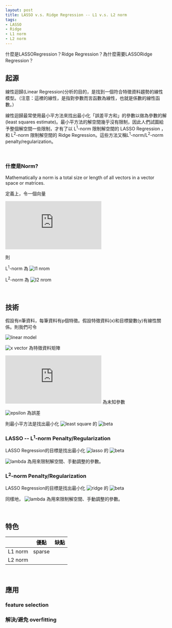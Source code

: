 ```yaml
---
layout: post
title: LASSO v.s. Ridge Regression -- L1 v.s. L2 norm
tags:
- LASSO
- Ridge
- L1 norm
- L2 norm
---
```

<!--
如何在github上的md file放入數學式：https://www.youtube.com/watch?v=dpVnmxpVdvg
在latex線上編輯器(http://latex.codecogs.com/eqneditor/editor.php)中輸入數學式，複製圖片網址，然後貼到以下![name](address)即可顯示數學式圖片
例如：![l2 nrom](https://latex.codecogs.com/svg.latex?\Large&space;\left\|\beta\right\|^{2}_{2})
或直接輸入latex數學代碼於 “ https://latex.codecogs.com/svg.latex?\Large&space; ” 後
例如：<img src="https://latex.codecogs.com/svg.latex?\Large&space;x=\frac{-b\pm\sqrt{b^2-4ac}}{2a}" title="\Large x=\frac{-b\pm\sqrt{b^2-4ac}}{2a}" />
-->
什麼是LASSORegression？Ridge Regression？為什麼需要LASSORidge Regression？
<!-- more -->  
## 起源 

線性迴歸(Linear Regression)分析的目的，是找到一個符合特徵資料趨勢的線性模型。（注意：這裡的線性，是指對參數而言函數為線性，也就是係數的線性函數。）
  

線性迴歸最常使用最小平方法來找出最小化「誤差平方和」的參數以做為參數的解(least squares estimate)。最小平方法的解空間幾乎沒有限制，因此人們試圖給予整個解空間一些限制，才有了以 L<sup>1</sup>-norm 限制解空間的 LASSO Regression ，和 L<sup>2</sup>-norm 限制解空間的 Ridge Regression。這些方法又稱L<sup>1</sup>-norm/L<sup>2</sup>-norm penalty/regularization。

<br>

### 什麼是Norm?

Mathematically a norm is a total size or length of all vectors in a vector space  or matrices.

定義上，令一個向量

![vector x](https://latex.codecogs.com/gif.latex?x%3D%20%5Cbegin%7Bbmatrix%7D%20x_1%5C%5C%20x_2%5C%5C%20%5Cvdots%20%5C%5C%20x_n%20%5Cend%7Bbmatrix%7D)

則

L<sup>1</sup>-norm 為 ![l1 nrom](https://latex.codecogs.com/svg.latex?\Large&space;x=\Sigma_{i=1}^{n}{|x_{i}|})

L<sup>2</sup>-norm 為 ![l2 nrom](https://latex.codecogs.com/svg.latex?\Large&space;x=\sqrt{\Sigma_{i=1}^{n}{x_{i}^{2}}})

<br>

## 技術

假設有n筆資料，每筆資料有p個特徵。假設特徵資料(x)和目標變數(y)有線性關係。則我們可令

![linear model](https://latex.codecogs.com/svg.latex?\Large&space;y=\beta_{0}+\beta_{1}x_{1}+...+\beta_{p}x_{p}+\epsilon=x\beta+\epsilon)

![x vector](https://latex.codecogs.com/svg.latex?\Large&space;x=\[1,x_{1},...,x_{p}\]) 為特徵資料矩陣

![beta matrix](https://latex.codecogs.com/gif.latex?%5Cbeta%3D%20%5Cbegin%7Bbmatrix%7D%20%5Cbeta_0%5C%5C%20%5Cbeta_1%5C%5C%20%5Cvdots%5C%5C%20%5Cbeta_p%20%5Cend%7Bbmatrix%7D) 為未知參數

![epsilon](https://latex.codecogs.com/svg.latex?\Large&space;\epsilon) 為誤差

則最小平方法是找出最小化 ![least square](https://latex.codecogs.com/svg.latex?\Large&space;\Sigma_{i=1}^{n}{(y_{i}-x_{i}\beta)}) 的 ![beta](https://latex.codecogs.com/svg.latex?\Large&space;\beta)

### LASSO -- L<sup>1</sup>-norm Penalty/Regularization

LASSO Regression的目標是找出最小化 ![lasso](https://latex.codecogs.com/svg.latex?\Large&space;\Sigma_{i=1}^{n}{(y_{i}-x_{i}\beta)}+{\lambda|\beta|})  的 ![beta](https://latex.codecogs.com/svg.latex?\Large&space;\beta)

![lambda](https://latex.codecogs.com/svg.latex?\Large&space;\lambda) 為用來限制解空間、手動調整的參數。

### L<sup>2</sup>-norm Penalty/Regularization

LASSO Regression的目標是找出最小化 ![ridge](https://latex.codecogs.com/svg.latex?\Large&space;\Sigma_{i=1}^{n}{(y_{i}-x_{i}\beta)}+\lambda\left\|\beta\right\|^{2}_{2}) 的 ![beta](https://latex.codecogs.com/svg.latex?\Large&space;\beta)

同樣地， ![lambda](https://latex.codecogs.com/svg.latex?\Large&space;\lambda) 為用來限制解空間、手動調整的參數。


<br>

## 特色

|        |   優點  |  缺點   |
| ------ | ------- | ------ |
|L1 norm |  sparse |        |
|L2 norm |         |        |

<br>

## 應用

### feature selection

### 解決/避免 overfitting
